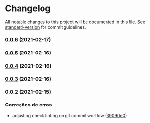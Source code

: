 # Changelog

All notable changes to this project will be documented in this file. See [standard-version](https://github.com/conventional-changelog/standard-version) for commit guidelines.

### [0.0.6](https://github.com/wnqueiroz/fiap-startup-one-ms-appointment/compare/0.0.5...0.0.6) (2021-02-17)

### [0.0.5](https://github.com/wnqueiroz/fiap-startup-one-ms-appointment/compare/0.0.4...0.0.5) (2021-02-16)

### [0.0.4](https://github.com/wnqueiroz/fiap-startup-one-ms-appointment/compare/0.0.3...0.0.4) (2021-02-16)

### [0.0.3](https://github.com/wnqueiroz/fiap-startup-one-ms-appointment/compare/0.0.2...0.0.3) (2021-02-16)

### 0.0.2 (2021-02-15)


### Correções de erros

* adjusting check linting on git commit worflow ([39090e0](https://github.com/wnqueiroz/fiap-startup-one-ms-appointment/commit/39090e0a1c1965f5c09455e010deedd05e3826ad))
